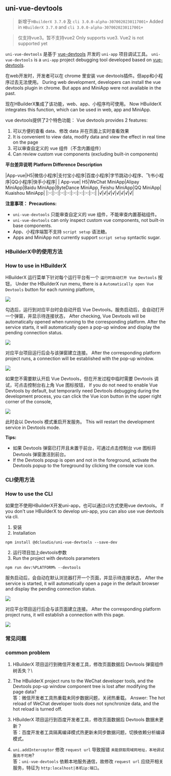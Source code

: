 ## uni-vue-devtools

> 新增于`HBuilderX 3.7.0` 及 `cli 3.0.0-alpha-3070020230117001+`
> Added in `HBuilderX 3.7.0` and `cli 3.0.0-alpha-3070020230117001+`

> 仅支持vue3。暂不支持vue2
> Only supports vue3. Vue2 is not supported yet

`uni-vue-devtools` 是基于 [vue-devtools](https://devtools.vuejs.org/) 开发的 `uni-app` 项目调试工具。
`uni-vue-devtools` is a `uni-app` project debugging tool developed based on [vue-devtools](https://devtools.vuejs.org/).

在web开发时，开发者可以在 chrome 里安装 vue devtools插件。但app和小程序过去无法使用。
During web development, developers can install the vue devtools plugin in chrome. But apps and MiniApp were not available in the past.

现在HBuilderX集成了该功能，web、app、小程序均可使用。
Now HBuilderX integrates this function, which can be used in web, app and MiniApp.

vue devtools提供了2个特色功能：
Vue devtools provides 2 features:
1. 可以方便的查看 data、修改 data 并在页面上实时查看效果
1. It is convenient to view data, modify data and view the effect in real time on the page
2. 可以审查自定义的 vue 组件（不含内置组件）
2. Can review custom vue components (excluding built-in components)

**平台差异说明**
**Platform Difference Description**

|App-vue|H5|微信小程序|支付宝小程序|百度小程序|字节跳动小程序、飞书小程序|QQ小程序|快手小程序|
| App-vue| H5|WeChat MiniApp|Alipay MiniApp|Baidu MiniApp|ByteDance MiniApp, Feishu MiniApp|QQ MiniApp| Kuaishou MiniApp|
|:-:|:-:|:-:|:-:|:-:|:-:|:-:|:-:|
|√|√|√|√|√|√|√|√|

**注意事项：**
**Precautions:**
- `uni-vue-devtools` 只能审查自定义的 vue 组件，不能审查内置基础组件。
- `uni-vue-devtools` can only inspect custom vue components, not built-in base components.
- App、小程序端暂不支持 `script setup` 语法糖。
- Apps and MiniApp not currently support `script setup` syntactic sugar.

### HBuilderX中的使用方法
### How to use in HBuilderX

HBuilderX 运行菜单下针对每个运行平台有一个 `运行时自动打开 Vue Devtools` 按钮，
Under the HBuilderX run menu, there is a `Automatically open Vue Devtools` button for each running platform,

![](https://web-assets.dcloud.net.cn/unidoc/zh/devtools-auto-open.png)

勾选后，运行到对应平台时会自动开启 Vue Devtools。服务启动后，会自动打开一个弹窗，并显示待连接状态，
After checking, Vue Devtools will be automatically opened when running to the corresponding platform. After the service starts, it will automatically open a pop-up window and display the pending connection status.

![](https://web-assets.dcloud.net.cn/unidoc/zh/devtools-hx-waiting-connect.png)

对应平台项目运行后会与该弹窗建立连接。
After the corresponding platform project runs, a connection will be established with the pop-up window.

![](https://web-assets.dcloud.net.cn/unidoc/zh/devtools-hx-connected.png)

如果您不需要默认开启 Vue Devtools，但在开发过程中临时需要 Devtools 调试，可点击控制台右上角 Vue 图标按钮，
If you do not need to enable Vue Devtools by default, but temporarily need Devtools debugging during the development process, you can click the Vue icon button in the upper right corner of the console,

![](https://web-assets.dcloud.net.cn/unidoc/zh/devtools-control-panel-icon.png)

此时会以 Devtools 模式重启开发服务。
This will restart the development service in Devtools mode.

**Tips:**

* 如果 Devtools 弹窗已打开且未置于前台，可通过点击控制台 vue 图标将 Devtools 弹窗激活到前台。
* If the Devtools popup is open and not in the foreground, activate the Devtools popup to the foreground by clicking the console vue icon.

### CLI使用方法
### How to use the CLI

如果您不使用HBuilderX开发uni-app，也可以通过cli方式使用vue devtools。
If you don't use HBuilderX to develop uni-app, you can also use vue devtools via cli.

1. 安装
1. Installation

  ```shell
  npm install @dcloudio/uni-vue-devtools --save-dev
  ```

2. 运行项目加上devtools参数
2. Run the project with devtools parameters

  ```shell
  npm run dev:%PLATFORM% --devtools
  ```

  服务启动后，会自动在默认浏览器打开一个页面，并显示待连接状态，
  After the service is started, it will automatically open a page in the default browser and display the pending connection status.

  ![](https://web-assets.dcloud.net.cn/unidoc/zh/devtools-waiting-connect.png)

  对应平台项目运行后会与该页面建立连接。
  After the corresponding platform project runs, it will establish a connection with this page.

  ![](https://web-assets.dcloud.net.cn/unidoc/zh/devtools-connected.png)

### 常见问题
### common problem

1. HBuilderX 项目运行到微信开发者工具，修改页面数据后 Devtools 弹窗组件树丢失？\
1. The HBuilderX project runs to the WeChat developer tools, and the Devtools pop-up window component tree is lost after modifying the page data? \
答：微信开发者工具热重载未同步数据问题，关闭热重载。
Answer: The hot reload of WeChat developer tools does not synchronize data, and the hot reload is turned off.

2. HBuilderX 项目运行到百度开发者工具，修改页面数据后 Devtools 数据未更新？\
答：百度开发者工具隔离编译模式热更新未同步数据问题，切换依赖分析编译模式。

3. `uni.addInterceptor` 修改 `request url` 导致报错 `未能获取局域网地址，本地调试服务不可用`?\
答：`uni-vue-devtools` 依赖本地服务通信，故修改 `request url` 应绕开相关服务，特征为 `http:localhost|本机ip:端口`。